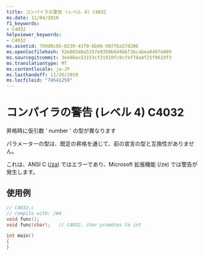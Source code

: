 ```yaml
---
title: コンパイラの警告 (レベル 4) C4032
ms.date: 11/04/2016
f1_keywords:
- C4032
helpviewer_keywords:
- C4032
ms.assetid: 70dd0c85-0239-43f9-bb06-507f6a57d206
ms.openlocfilehash: 52e80340a5157e9350b6d4bbf3bcabea0487e089
ms.sourcegitcommit: 3ee06ec53153cf21910fc8cfef78a4f25f9633f3
ms.translationtype: MT
ms.contentlocale: ja-JP
ms.lasthandoff: 11/26/2019
ms.locfileid: "74541259"
---
```

# <a name="compiler-warning-level-4-c4032"></a>コンパイラの警告 (レベル 4) C4032

昇格時に仮引数 ' number ' の型が異なります

パラメーターの型は、既定の昇格を通じて、前の宣言の型と互換性がありません。

これは、ANSI C ([/za](../../build/reference/za-ze-disable-language-extensions.md)) ではエラーであり、Microsoft 拡張機能 (/ze) では警告が発生します。

## <a name="example"></a>使用例

```c
// C4032.c
// compile with: /W4
void func();
void func(char);   // C4032, char promotes to int

int main()
{
}
```